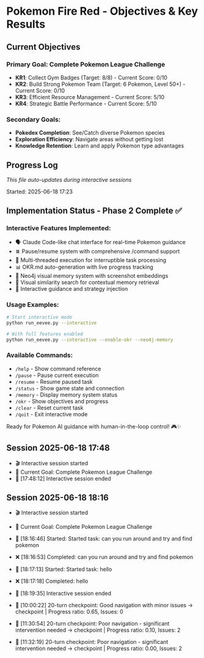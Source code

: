 # Pokemon Fire Red - Objectives & Key Results



## Current Objectives
### Primary Goal: Complete Pokemon League Challenge
- **KR1**: Collect Gym Badges (Target: 8/8) - Current Score: 0/10
- **KR2**: Build Strong Pokemon Team (Target: 6 Pokemon, Level 50+) - Current Score: 0/10  
- **KR3**: Efficient Resource Management - Current Score: 5/10
- **KR4**: Strategic Battle Performance - Current Score: 5/10

### Secondary Goals:
- **Pokedex Completion**: See/Catch diverse Pokemon species
- **Exploration Efficiency**: Navigate areas without getting lost
- **Knowledge Retention**: Learn and apply Pokemon type advantages

## Progress Log
*This file auto-updates during interactive sessions*

Started: 2025-06-18 17:23

## Implementation Status - Phase 2 Complete ✅

### Interactive Features Implemented:
- 🗣️ Claude Code-like chat interface for real-time Pokemon guidance
- ⏸️ Pause/resume system with comprehensive /command support
- 🧵 Multi-threaded execution for interruptible task processing
- 📊 OKR.md auto-generation with live progress tracking
- 🧠 Neo4j visual memory system with screenshot embeddings
- 📸 Visual similarity search for contextual memory retrieval
- 🎯 Interactive guidance and strategy injection

### Usage Examples:
```bash
# Start interactive mode
python run_eevee.py --interactive

# With full features enabled
python run_eevee.py --interactive --enable-okr --neo4j-memory
```

### Available Commands:
- `/help` - Show command reference
- `/pause` - Pause current execution
- `/resume` - Resume paused task
- `/status` - Show game state and connection
- `/memory` - Display memory system status
- `/okr` - Show objectives and progress
- `/clear` - Reset current task
- `/quit` - Exit interactive mode

Ready for Pokemon AI guidance with human-in-the-loop control! 🎮✨
## Session 2025-06-18 17:48
- 🎬 Interactive session started
- 🎯 Current Goal: Complete Pokemon League Challenge
- 🏁 [17:48:12] Interactive session ended


## Session 2025-06-18 18:16
- 🎬 Interactive session started
- 🎯 Current Goal: Complete Pokemon League Challenge
- 🎯 [18:16:46] Started: Started task: can you run around and try and find pokemon
- ❌ [18:16:53] Completed: can you run around and try and find pokemon
- 🎯 [18:17:13] Started: Started task: hello
- ❌ [18:17:18] Completed: hello
- 🏁 [18:19:35] Interactive session ended

- 🎯 [10:00:22] 20-turn checkpoint: Good navigation with minor issues → checkpoint | Progress ratio: 0.65, Issues: 0
- 🎯 [11:30:54] 20-turn checkpoint: Poor navigation - significant intervention needed → checkpoint | Progress ratio: 0.10, Issues: 2
- 🎯 [11:32:19] 20-turn checkpoint: Poor navigation - significant intervention needed → checkpoint | Progress ratio: 0.00, Issues: 2
